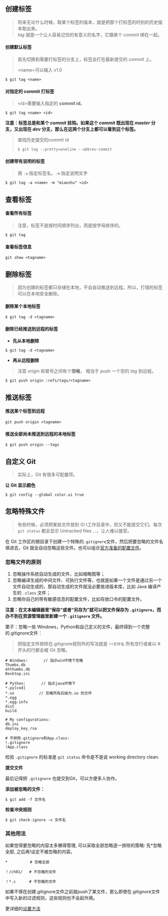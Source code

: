 ## 创建标签  
> 将来无论什么时候，取某个标签的版本，就是把那个打标签的时刻的历史版本取出来。  
> *tag* 就是一个让人容易记住的有意义的名字，它跟某个 *commit* 绑在一起。  

#### 创建默认标签  
> 首先切换到需要打标签的分支上，标签会打在最新提交的 *commit* 上。
> 
> \<name\>可以输入 v1.0
```
$ git tag <name>
```

#### 对指定的 commit 打标签  
> \<id\>需要输入指定的 **commit id**。
```
$ git tag <name> <id>
```  
**注意：标签总是和某个 *commit* 挂钩。如果这个 *commit* 既出现在 *master* 分支，又出现在 *dev* 分支，那么在这两个分支上都可以看到这个标签。**

> 查找历史提交的commit id  
> ```
> $ git log --pretty=oneline --abbrev-commit
> ```

#### 创建带有说明的标签   
> 用 `-a` 指定标签名，`-m` 指定说明文字  
```
$ git tag -a <name> -m "miaoshu" <id>
```  

## 查看标签

#### 查看所有标签  
> 注意，标签不是按时间顺序列出，而是按字母排序的。  
```
$ git tag
```

#### 查看标签信息   
```
git show <tagname>
```  

## 删除标签   
> 因为创建的标签都只存储在本地，不会自动推送到远程。所以，打错的标签可以在本地安全删除。  

#### 删除某个本地标签  
```
$ git tag -d <tagname>
```
#### 删除已经推送到远程的标签  
- **先从本地删除**   
```
$ git tag -d <tagname>
```  
- **再从远程删除**
> 注意 origin 和冒号之间有个**空格**， 相当于 push 一个空的 *tag* 到远程。
```
$ git push origin :refs/tags/<tagname>
```

## 推送标签  
#### 推送某个标签到远程  
```
git push origin <tagname>
```  

#### 推送全部尚未推送到远程的本地标签  
```
$ git push origin --tags
```

## 自定义 Git  
> 实际上，Git 有很多可配置项。 

**让 Git 显示颜色**  
```
$ git config --global color.ui true
```

## 忽略特殊文件  
> 有些时候，必须把某些文件放到 Gi t工作目录中，但又不能提交它们。每次 `git status` 都会显示 Untracked files ...，让人难以接受。

在 Git 工作区的根目录下创建一个特殊的`.gitignore`文件，然后把要忽略的文件名填进去，Git 就会自动忽略这些文件。也可以组合[官方准备的配置文件](https://github.com/github/gitignore)。

### 忽略文件的原则
1. 忽略操作系统自动生成的文件，比如缩略图等；
2. 忽略编译生成的中间文件、可执行文件等，也就是如果一个文件是通过另一个文件自动生成的，那自动生成的文件就没必要放进版本库，比如 Java 编译产生的 `.class` 文件；
3. 忽略你自己的带有敏感信息的配置文件，比如存放口令的配置文件。

**注意：在文本编辑器里“保存”或者“另存为”就可以把文件保存为 `.gitignore`，而办不到在资源管理器里新建一个 `.gitignore` 文件。**

栗子：忽略一些 Windows，Python和自己定义的文件，最终得到一个完整的.gitignore文件：  
> 把指定文件排除在.gitignore规则外的写法就是 `!+文件名`
> 所有空行或者以 \# 开头的行都会被 Git 忽略。
```
# Windows:       // 指示win环境下忽略
Thumbs.db     
ehthumbs.db
Desktop.ini

# Python:       // 指示java环境下
*.py[cod]
*.so           // 忽略所有后缀为.so 的文件
*.egg
*.egg-info
dist
build

# My configurations:
db.ini
deploy_key_rsa

# 不排除.gitignore和App.class:
!.gitignore
!App.class
```

检验 `.gitignore` 的标准是 `git status` 命令是不是说 working directory clean.

**提交文件**  

最后记得把 `.gitignore` 也提交到Git，可以方便多人协作。

**添加被忽略的文件：**  
```
$ git add -f 文件名
```

**检查冲突规则**  
```
$ git check-ignore -v 文件名
```  
### 其他用法
如果觉得要忽略的内容太多懒得管理, 可以采取全部忽略逐一排除的策略:
先\*忽略全部, 之后再\!设定不被忽略的内容。
```
*          # 忽略全部

！/ch01/   # 不忽略的文件

！*.c      # 不忽略的文件
```
如果不慎在创建.gitignore文件之前就push了某文件，那么即使在.gitignore文件中写入新的过滤规则，这些规则也不会起作用。

更详细的[设置方法](https://zhuanlan.zhihu.com/p/52885189)




